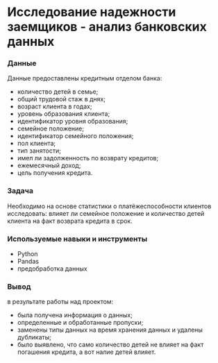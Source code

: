 # Исследование надежности заемщиков - анализ банковских данных

### Данные
Данные предоставлены кредитным отделом банка:
* количество детей в семье;
* общий трудовой стаж в днях;
* возраст клиента в годах;
* уровень образования клиента;
* идентификатор уровня образования;
* семейное положение;
* идентификатор семейного положения;
* пол клиента;
* тип занятости;
* имел ли задолженность по возврату кредитов;
* ежемесячный доход;
* цель получения кредита.

### Задача
Необходимо на основе статистики о платёжеспособности клиентов исследовать: влияет ли семейное положение и количество детей клиента на факт возврата кредита в срок.

### Используемые навыки и инструменты
* Python
* Pandas
* предобработка данных

### Вывод
в результате работы над проектом:
* была получена информация о данных;
* определенные и обработанные пропуски;
* заменены типы данных на время хранения данных и удалены дубликаты;
* было выявлено, что само количество детей не влияет на факт погашения кредита, а вот налие детей влияет. 
